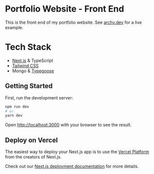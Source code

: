 # Portfolio Website - Front End
This is the front end of my portfolio website. See [archy.dev](https://archy.dev) for a live example.

# Tech Stack
* [Next.js](https://nextjs.org/) & TypeScript
* [Tailwind CSS]()
* Mongo & [Typegoose](https://github.com/typegoose/typegoose)



## Getting Started

First, run the development server:

```bash
npm run dev
# or
yarn dev
```

Open [http://localhost:3000](http://localhost:3000) with your browser to see the result.


## Deploy on Vercel

The easiest way to deploy your Next.js app is to use the [Vercel Platform](https://vercel.com/import?utm_medium=default-template&filter=next.js&utm_source=create-next-app&utm_campaign=create-next-app-readme) from the creators of Next.js.

Check out our [Next.js deployment documentation](https://nextjs.org/docs/deployment) for more details.
